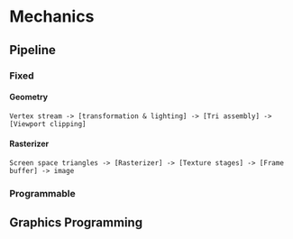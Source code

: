 # Mechanics

## Pipeline

### Fixed

#### Geometry
`Vertex stream -> [transformation & lighting] -> [Tri assembly] -> [Viewport clipping]`

#### Rasterizer
`Screen space triangles -> [Rasterizer] -> [Texture stages] -> [Frame buffer] -> image`

### Programmable

## Graphics Programming
